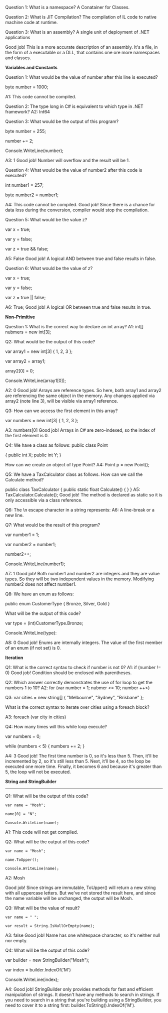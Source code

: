 Question 1: What is a namespace?
A Conatainer for Classes.

Question 2: What is JIT Compilation?
The compilation of IL code to native machine code at runtime.

Question 3: What is an assembly?
A single unit of deployment of .NET applications

Good job!
This is a more accurate description of an assembly. It's a file, in the form of a executable or a DLL, that contains one ore more namespaces and classes.


**Variables and Constants**

Question 1: What would be the value of number after this line is executed?

byte number = 1000;

A1: This code cannot be compiled.

Question 2: The type long in C# is equivalent to which type in .NET framework?
A2: Int64


Question 3: What would be the output of this program?

byte number = 255;

number += 2;

Console.WriteLine(number);

A3: 1 
Good job!
Number will overflow and the result will be 1.

Question 4: What would be the value of number2 after this code is executed?

int number1 = 257;

byte number2 = number1;

A4: This code cannot be compiled.
Good job!
Since there is a chance for data loss during the conversion, compiler would stop the compilation.

Question 5: What would be the value z?

var x = true;

var y = false;

var z = true && false;

A5: False
Good job!
A logical AND between true and false results in false. 

Question 6: What would be the value of z?

var x = true;

var y = false;

var z = true || false;

A6: True;
Good job!
A logical OR between true and false results in true.

**Non-Primitive**

Question 1: What is the correct way to declare an int array?
A1: int[] nubmers = new int[3];

Q2: What would be the output of this code?

var array1 = new int[3] { 1, 2, 3 };

var array2 = array1;

array2[0] = 0;

Console.WriteLine(array1[0]);

A2: 0
Good job!
Arrays are reference types. So here, both array1 and array2 are referencing the same object in the memory. Any changes applied via array2 (note line 3), will be visible via array1 reference.

Q3: How can we access the first element in this array?

var numbers = new int[3] { 1, 2, 3 };

A3: numbers[0]
Good job!
Arrays in C# are zero-indexed, so the index of the first element is 0.

Q4: We have a class as follows:
public class Point

{
public int X;
public int Y;
}

How can we create an object of type Point?
A4: Point p = new Point();

Q5: We have a TaxCalculator class as follows. How can we call the Calculate method?

public class TaxCalculator
{
public static float Calculate()
{
}
}
A5: TaxCalculator.Calculate();
Good job!
The method is declared as static so it is only accessible via a class reference. 

Q6: The \n escape character in a string represents: 
A6:  A line-break or a new line.

Q7: What would be the result of this program?

var number1 = 1;

var number2 = number1;

number2++;

Console.WriteLine(number1);

A7: 1
Good job!
Both number1 and number2 are integers and they are value types. So they will be two independent values in the memory. Modifying number2 does not affect number1.

Q8: We have an enum as follows:

public enum CustomerType
{
Bronze,
Silver,
Gold
}

What will be the output of this code?

var type = (int)CustomerType.Bronze;

Console.WriteLine(type):

A8: 0
Good job!
Enums are internally integers. The value of the first member of an enum (if not set) is 0.

**Iteration**

Q1: What is the correct syntax to check if number is not 0? 
A1: if (number != 0)
Good job!
Condition should be enclosed with parentheses. 

Q2: Which answer correctly demonstrates the use of for loop to get the numbers 1 to 10?
A2: for (var number = 1; nubmer <= 10; number ++>)

Q3: var cities = new string[] { "Melbourne", "Sydney", "Brisbane" };

What is the correct syntax to iterate over cities using a foreach block?

A3: foreach (var city in cities)

Q4: How many times will this while loop execute?

var numbers = 0;

while (numbers < 5)
{
numbers += 2;
}

A4: 3
Good job!
The first time number is 0, so it's less than 5. Then, it'll be incremented by 2, so it's still less than 5. Next, it'll be 4, so the loop be executed one more time. Finally, it becomes 6 and because it's greater than 5, the loop will not be executed.


**String and StringBuilder**
***
Q1: What will be the output of this code?
```
var name = "Mosh";

name[0] = "N";

Console.WriteLine(name);
```
A1: This code will not get compiled.

Q2: What will be the output of this code?
```
var name = "Mosh";

name.ToUpper();

Console.WriteLine(name);
```
A2: Mosh

Good job!
Since strings are immutable, ToUpper() will return a new string with all uppercase letters. But we've not stored the result here, and since the name variable will be unchanged, the output will be Mosh.

Q3: What will be the value of result?
```
var name = " ";

var result = String.IsNullOrEmpty(name);
```
A3: false
Good job!
Name has one whitespace character, so it's neither null nor empty. 

Q4: What will be the output of this code?

var builder = new StringBuilder("Mosh");

var index = builder.IndexOf('M')

Console.WriteLine(index);

A4: Good job!
StringBuilder only provides methods for fast and efficient manipulation of strings. It doesn't have any methods to search in strings. If you need to search in a string that you're building using a StringBuilder, you need to cover it to a string first: builder.ToString().IndexOf('M').